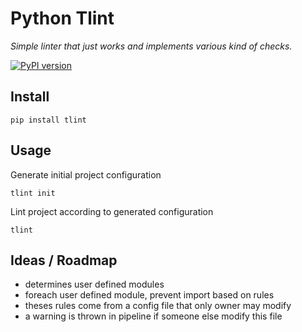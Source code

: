 # Python Tlint

*Simple linter that just works and implements various kind of checks.*

[![PyPI version](https://badge.fury.io/py/tlint.svg)](https://badge.fury.io/py/tlint)

## Install

```
pip install tlint
```

## Usage

Generate initial project configuration

```
tlint init
```

Lint project according to generated configuration

```
tlint
```

## Ideas / Roadmap

- determines user defined modules
- foreach user defined module, prevent import based on rules
- theses rules come from a config file that only owner may modify
- a warning is thrown in pipeline if someone else modify this file
